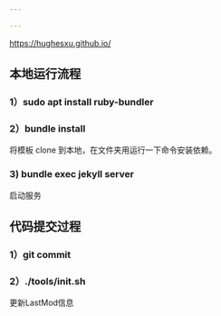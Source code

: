 ```yaml
---

---
```


https://hughesxu.github.io/

## 本地运行流程
### 1）sudo apt install ruby-bundler
### 2）bundle install
将模板 clone 到本地，在文件夹用运行一下命令安装依赖。


### 3) bundle exec jekyll server
启动服务

## 代码提交过程
### 1）git commit
### 2）./tools/init.sh
更新LastMod信息